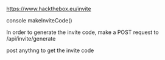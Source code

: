https://www.hackthebox.eu/invite

console makeInviteCode()

In order to generate the invite code, make a POST request to /api/invite/generate

post anythng to get the invite code
